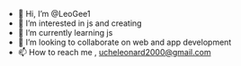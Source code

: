 - 👋 Hi, I’m @LeoGee1
- 👀 I’m interested in js and creating
- 🌱 I’m currently learning js
- 💞️ I’m looking to collaborate on web and app development
- 📫 How to reach me , ucheleonard2000@gmail.com

<!---
LeoGee1/LeoGee1 is a ✨ special ✨ repository because its `README.md` (this file) appears on your GitHub profile.
You can click the Preview link to take a look at your changes.
--->
